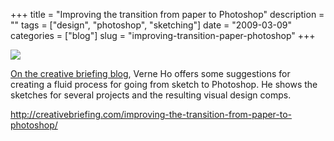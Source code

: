 +++
title = "Improving the transition from paper to Photoshop"
description = ""
tags = ["design", "photoshop", "sketching"]
date = "2009-03-09"
categories = ["blog"]
slug = "improving-transition-paper-photoshop"
+++



  <div class="notebook-screenshot"><a href="http://creativebriefing.com/improving-the-transition-from-paper-to-photoshop/"><img src="//konigi.com/media/bluga/wt49b561c2aac13.jpg"/></a></div><p><a href="http://creativebriefing.com/improving-the-transition-from-paper-to-photoshop/">On the creative briefing blog</a>, Verne Ho offers some suggestions for creating a fluid process for going from sketch to Photoshop. He shows the sketches for several projects and the resulting visual design comps. </p>
    
  <a href="http://creativebriefing.com/improving-the-transition-from-paper-to-photoshop/">http://creativebriefing.com/improving-the-transition-from-paper-to-photoshop/</a>
